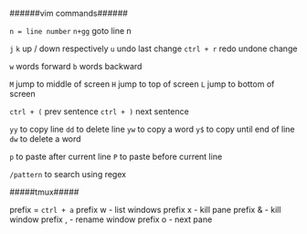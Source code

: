 ######vim commands######

`n = line number`
`n+gg` goto line n

`j` `k` up / down respectively
`u` undo last change
`ctrl + r` redo undone change

`w` words forward
`b` words backward

`M` jump to middle of screen
`H` jump to top of screen
`L` jump to bottom of screen

`ctrl + (` prev sentence
`ctrl + )` next sentence

`yy` to copy line
`dd` to delete line
`yw` to copy a word
`y$` to copy until end of line
`dw` to delete a word

`p` to paste after current line
`P` to paste before current line

`/pattern` to search using regex

#####tmux#####

prefix = `ctrl + a`
prefix w - list windows
prefix x - kill pane
prefix & - kill window
prefix , - rename window
prefix o - next pane
